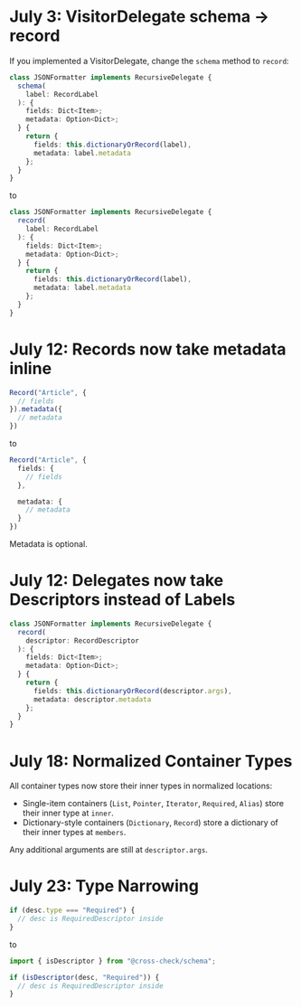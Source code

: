 # July 3: VisitorDelegate schema -> record

If you implemented a VisitorDelegate, change the `schema` method to `record`:

```ts
class JSONFormatter implements RecursiveDelegate {
  schema(
    label: RecordLabel
  ): {
    fields: Dict<Item>;
    metadata: Option<Dict>;
  } {
    return {
      fields: this.dictionaryOrRecord(label),
      metadata: label.metadata
    };
  }
}
```

to

```ts
class JSONFormatter implements RecursiveDelegate {
  record(
    label: RecordLabel
  ): {
    fields: Dict<Item>;
    metadata: Option<Dict>;
  } {
    return {
      fields: this.dictionaryOrRecord(label),
      metadata: label.metadata
    };
  }
}
```

# July 12: Records now take metadata inline

```ts
Record("Article", {
  // fields
}).metadata({
  // metadata
})
```

to

```ts
Record("Article", {
  fields: {
    // fields
  },

  metadata: {
    // metadata
  }
})
```

Metadata is optional.

# July 12: Delegates now take Descriptors instead of Labels

```ts
class JSONFormatter implements RecursiveDelegate {
  record(
    descriptor: RecordDescriptor
  ): {
    fields: Dict<Item>;
    metadata: Option<Dict>;
  } {
    return {
      fields: this.dictionaryOrRecord(descriptor.args),
      metadata: descriptor.metadata
    };
  }
}
```

# July 18: Normalized Container Types

All container types now store their inner types in normalized locations:

- Single-item containers (`List`, `Pointer`, `Iterator`, `Required`, `Alias`)
  store their inner type at `inner`.
- Dictionary-style containers (`Dictionary`, `Record`) store a dictionary of
  their inner types at `members`.

Any additional arguments are still at `descriptor.args`.

# July 23: Type Narrowing

```ts
if (desc.type === "Required") {
  // desc is RequiredDescriptor inside
}
```

to

```ts
import { isDescriptor } from "@cross-check/schema";

if (isDescriptor(desc, "Required")) {
  // desc is RequiredDescriptor inside
}
```
